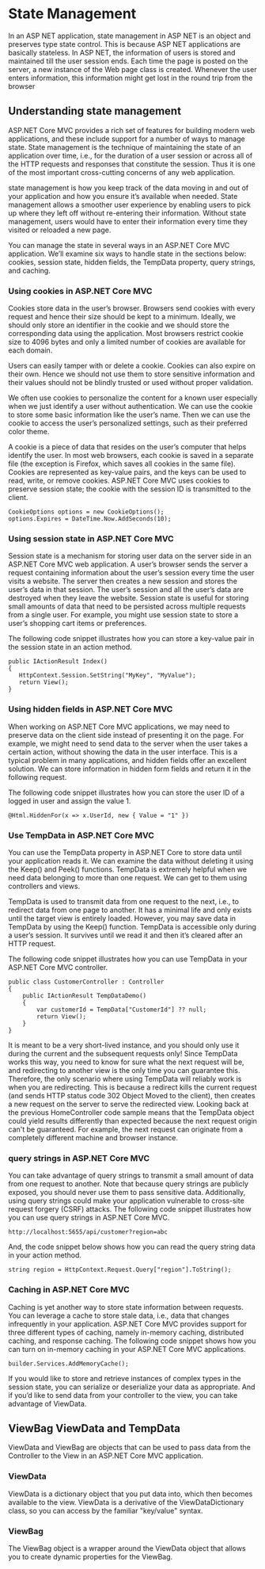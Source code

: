 # State Management

In an ASP NET application, state management in ASP NET is an object and preserves type state control. This is because ASP NET applications are basically stateless. In ASP NET, the information of users is stored and maintained till the user session ends. Each time the page is posted on the server, a new instance of the Web page class is created. Whenever the user enters information, this information might get lost in the round trip from the browser 

## Understanding state management
ASP.NET Core MVC provides a rich set of features for building modern web applications, and these include support for a number of ways to manage state. State management is the technique of maintaining the state of an application over time, i.e., for the duration of a user session or across all of the HTTP requests and responses that constitute the session. Thus it is one of the most important cross-cutting concerns of any web application.

state management is how you keep track of the data moving in and out of your application and how you ensure it’s available when needed. State management allows a smoother user experience by enabling users to pick up where they left off without re-entering their information. Without state management, users would have to enter their information every time they visited or reloaded a new page.

You can manage the state in several ways in an ASP.NET Core MVC application. We’ll examine six ways to handle state in the sections below: cookies, session state, hidden fields, the TempData property, query strings, and caching.


### Using cookies in ASP.NET Core MVC

Cookies store data in the user’s browser. Browsers send cookies with every request and hence their size should be kept to a minimum.
Ideally, we should only store an identifier in the cookie and we should store the corresponding data using the application. Most browsers restrict cookie size to 4096 bytes and only a limited number of cookies are available for each domain.

Users can easily tamper with or delete a cookie. Cookies can also expire on their own. 
Hence we should not use them to store sensitive information and their values should not be blindly trusted or used without proper validation.

We often use cookies to personalize the content for a known user especially when we just identify a user without authentication. 
We can use the cookie to store some basic information like the user’s name. 
Then we can use the cookie to access the user’s personalized settings, such as their preferred color theme.

A cookie is a piece of data that resides on the user’s computer that helps identify the user. In most web browsers, each cookie is saved in a separate file (the exception is Firefox, which saves all cookies in the same file). Cookies are represented as key-value pairs, and the keys can be used to read, write, or remove cookies. ASP.NET Core MVC uses cookies to preserve session state; the cookie with the session ID is transmitted to the client.

```
CookieOptions options = new CookieOptions();
options.Expires = DateTime.Now.AddSeconds(10);
```


### Using  session state in ASP.NET Core MVC
Session state is a mechanism for storing user data on the server side in an ASP.NET Core MVC web application. A user’s browser sends the server a request containing information about the user’s session every time the user visits a website. The server then creates a new session and stores the user’s data in that session.
The user’s session and all the user’s data are destroyed when they leave the website. Session state is useful for storing small amounts of data that need to be persisted across multiple requests from a single user. For example, you might use session state to store a user’s shopping cart items or preferences.

The following code snippet illustrates how you can store a key-value pair in the session state in an action method.

```
public IActionResult Index()
{
   HttpContext.Session.SetString("MyKey", "MyValue");
   return View();
}
```

### Using  hidden fields in ASP.NET Core MVC
When working on ASP.NET Core MVC applications, we may need to preserve data on the client side instead of presenting it on the page. For example, we might need to send data to the server when the user takes a certain action, without showing the data in the user interface. This is a typical problem in many applications, and hidden fields offer an excellent solution. We can store information in hidden form fields and return it in the following request.

The following code snippet illustrates how you can store the user ID of a logged in user and assign the value 1.
```
@Html.HiddenFor(x => x.UserId, new { Value = "1" })
```

### Use TempData  in ASP.NET Core MVC
You can use the TempData property in ASP.NET Core to store data until your application reads it. We can examine the data without deleting it using the Keep() and Peek() functions. TempData is extremely helpful when we need data belonging to more than one request. We can get to them using controllers and views.

TempData is used to transmit data from one request to the next, i.e., to redirect data from one page to another. It has a minimal life and only exists until the target view is entirely loaded. However, you may save data in TempData by using the Keep() function. TempData is accessible only during a user’s session. It survives until we read it and then it’s cleared after an HTTP request.

The following code snippet illustrates how you can use TempData in your ASP.NET Core MVC controller.

```
public class CustomerController : Controller
{
    public IActionResult TempDataDemo()
    {
        var customerId = TempData["CustomerId"] ?? null;       
        return View();
    }
}
```
It is meant to be a very short-lived instance, and you should only use it during the current and the subsequent requests only! Since TempData works this way, you need to know for sure what the next request will be, and redirecting to another view is the only time you can guarantee this. Therefore, the only scenario where using TempData will reliably work is when you are redirecting. This is because a redirect kills the current request (and sends HTTP status code 302 Object Moved to the client), then creates a new request on the server to serve the redirected view. Looking back at the previous HomeController code sample means that the TempData object could yield results differently than expected because the next request origin can't be guaranteed. For example, the next request can originate from a completely different machine and browser instance.


### query strings  in ASP.NET Core MVC
You can take advantage of query strings to transmit a small amount of data from one request to another. Note that because query strings are publicly exposed, you should never use them to pass sensitive data. Additionally, using query strings could make your application vulnerable to cross-site request forgery (CSRF) attacks.
The following code snippet illustrates how you can use query strings in ASP.NET Core MVC.

```
http://localhost:5655/api/customer?region=abc
```
And, the code snippet below shows how you can read the query string data in your action method.

```
string region = HttpContext.Request.Query["region"].ToString();
```

### Caching in ASP.NET Core MVC
Caching is yet another way to store state information between requests. You can leverage a cache to store stale data, i.e., data that changes infrequently in your application. ASP.NET Core MVC provides support for three different types of caching, namely in-memory caching, distributed caching, and response caching. The following code snippet shows how you can turn on in-memory caching in your ASP.NET Core MVC applications.

```
builder.Services.AddMemoryCache();
```
If you would like to store and retrieve instances of complex types in the session state, you can serialize or deserialize your data as appropriate. And if you’d like to send data from your controller to the view, you can take advantage of ViewData.


## ViewBag ViewData and TempData

ViewData and ViewBag are objects that can be used to pass data from the Controller to the View in an ASP.NET Core MVC application.

### ViewData
ViewData is a dictionary object that you put data into, which then becomes available to the view. ViewData is a derivative of the ViewDataDictionary class, so you can access by the familiar "key/value" syntax.


### ViewBag
The ViewBag object is a wrapper around the ViewData object that allows you to create dynamic properties for the ViewBag.

 
